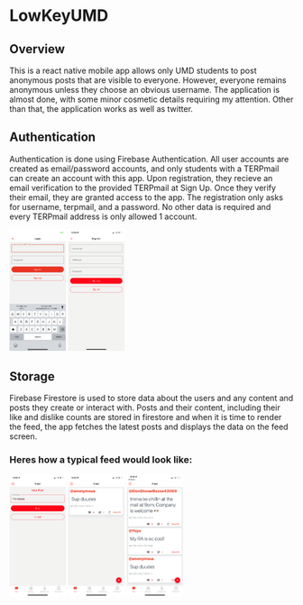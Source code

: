 ﻿# LowKeyUMD
 ## Overview
This is a react native mobile app allows only UMD students to post anonymous posts that are visible to everyone. However, everyone remains anonymous unless they choose an obvious username. The application is almost done, with some minor cosmetic details requiring my attention. Other than that, the application works as well as twitter. 
 
## Authentication
Authentication is done using Firebase Authentication. All user accounts are created as email/password accounts, and only students with a TERPmail can create an account with this app. 
Upon registration, they recieve an email verification to the provided TERPmail at Sign Up. Once they verify their email, they are granted access to the app. 
The registration only asks for username, terpmail, and a password. No other data is required and every TERPmail address is only allowed 1 account. 

<p float="left">
<img src="./lowkeyImages/login.PNG" alt="login" width="100"/>
<img src="./lowkeyImages/terpsregister.PNG" alt="register" width="100"/>
</p>

## Storage
Firebase Firestore is used to store data about the users and any content and posts they create or interact with. Posts and their content, including their like and dislike counts are stored in firestore and when it is time to render the feed, the app fetches the latest posts and displays the data on the feed screen.

### Heres how a typical feed would look like:

<p float="left">
 <img src="./lowkeyImages/terpspost.PNG" alt="login" width="100"/>
 <img src="./lowkeyImages/terpsresult.PNG" alt="register" width="100"/>
 <img src="./lowkeyImages/terpsfeed.PNG" alt="login" width="100"/>
</p>

